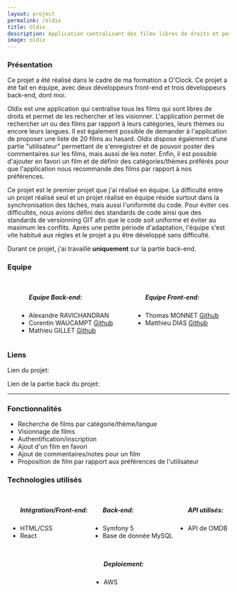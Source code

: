 ```yaml
---
layout: project
permalink: /oldix
title: Oldix
description: Application centralisant des films libres de droits et permettant de les visionner
image: oldix
---
```


<h3>Présentation</h3>
<p>Ce projet a été réalisé dans le cadre de ma formation a O'Clock. Ce projet a été fait en équipe, avec deux développeurs front-end et trois développeurs back-end, dont moi.</p>
<p>Oldix est une application qui centralise tous les films qui sont libres de droits et permet de les rechercher et les visionner. L'application permet de rechercher un ou des films par rapport à leurs catégories, leurs thèmes ou encore leurs langues. Il est également possible de demander à l'application de proposer une liste de 20 films au hasard. Oldix dispose également d'une partie "utilisateur" permettant de s'enregistrer et de pouvoir poster des commentaires sur les films, mais aussi de les noter. Enfin, il est possible d'ajouter en favori un film et de définir des catégories/thèmes préférés pour que l'application nous recommande des films par rapport à nos préférences.</p>
<p>Ce projet est le premier projet que j'ai réalisé en équipe. La difficulté entre un projet réalisé seul et un projet réalisé en équipe réside surtout dans la synchronisation des tâches, mais aussi l'uniformité du code. Pour éviter ces difficultés, nous avions défini des standards de code ainsi que des standards de versionning GIT afin que le code soit uniforme et éviter au maximum les conflits. Après une petite période d'adaptation, l'équipe s'est vite habitué aux règles et le projet a pu être développé sans difficulté.</p>
<p>Durant ce projet, j'ai travaillé <span style="font-weight:bold">uniquement</span> sur la partie back-end.</p>
<h3>Equipe</h3>
<div style="display:flex;justify-content:space-around">
    <ul>
        <h5>Equipe Back-end: </h5>
        <li>Alexandre RAVICHANDRAN</li>
        <li>Corentin WAUCAMPT <a href="https://github.com/Corentin-W" target="_blank" class="icon brands fa-github"><span class="label">Github</span></a></li>
        <li>Mathieu GILLET <a href="https://github.com/mgillet-dev" target="_blank" class="icon brands fa-github"><span class="label">Github</span></a></li>
    </ul>
    <ul>
        <h5>Equipe Front-end: </h5>
        <li>Thomas MONNET <a href="https://github.com/ThomasMonnet" target="_blank" class="icon brands fa-github"><span class="label">Github</span></a></li>
        <li>Matthieu DIAS <a href="https://github.com/MatthD7" target="_blank" class="icon brands fa-github"><span class="label">Github</span></a></li>
    </ul>
</div>
<h3>Liens</h3>
<!-- <ul>
    <li>
        <p><i class="icon solid fa-desktop"></i>  Partie front-end : <a href="#" target="_blank" class="icon brands fa-github"><span class="label">Github</span></a></p>
    </li>
    <li>
        <p><i class="icon solid fa-server"></i> Partie back-end : <a href="#" target="_blank" class="icon brands fa-github"><span class="label">Github</span></a></p>
    </li>
</ul> -->
<p>Lien du projet: <a href="http://oldix.surge.sh/" target="_blank" class="icon brands"><i class="fas fa-rocket"></i></a></p>
<p>Lien de la partie back du projet: <a href="http://ec2-34-197-140-229.compute-1.amazonaws.com/" target="_blank" class="icon brands"><i class="fas fa-rocket"></i></a></p>
<hr />
<h3> Fonctionnalités </h3>
<ul>
    <li>Recherche de films par catégorie/thème/langue</li>
    <li>Visionnage de films</li>
    <li>Authentification/inscription</li>
    <li>Ajout d'un film en favori</li>
    <li>Ajout de commentaires/notes pour un film</li>
    <li>Proposition de film par rapport aux préférences de l'utilisateur</li>
</ul>

<h3> Technologies utilisés </h3>
<div style="display:flex;justify-content:space-around;flex-wrap:wrap;">
    <ul>
        <h5>Intégration/Front-end: </h5>
        <li>HTML/CSS</li>
        <li>React</li>
    </ul>
    <ul>
        <h5>Back-end:</h5>
        <li>Symfony 5</li>
        <li>Base de donnée MySQL</li>
    </ul>
    <ul>
        <h5>API utilisés: </h5>
        <li>API de OMDB</li>
    </ul>
    <ul>
        <h5>Deploiement:</h5>
        <li>AWS</li>
    </ul>
</div>